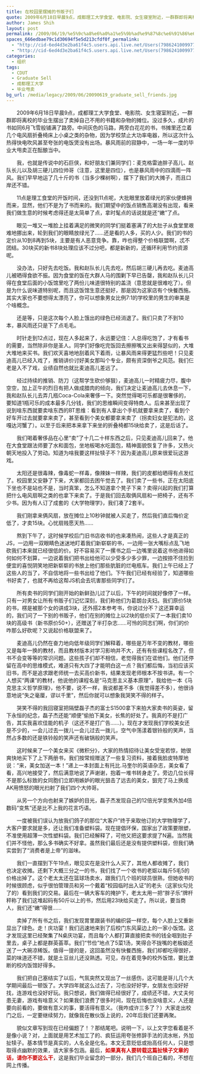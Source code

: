 ```yaml
---
title: 在校园里摆摊的书贩子们
quote: 2009年6月18日早晨9点，成都理工大学食堂、电影院、女生寝室附近，一群群即将离校的毕业生摆出了卖掉自己不用的书籍和杂物的摊位。
author: James Shih
layout: post
permalink: /2009/06/19/%e5%9c%a8%e6%a0%a1%e5%9b%ad%e9%87%8c%e6%91%86%e6%91%8a%e7%9a%84%e4%b9%a6%e8%b4%a9%e5%ad%90%e4%bb%ac/
spaces_666edbae79c1d30694f5e5d213cfdf0f_permalink:
  - "http://cid-6ed4d3e2ba61f4c5.users.api.live.net/Users(7986241009977783493)/Blogs('6ED4D3E2BA61F4C5!102')/Entries('6ED4D3E2BA61F4C5!280')?authkey=72j5ZQnBJYQ%24"
  - "http://cid-6ed4d3e2ba61f4c5.users.api.live.net/Users(7986241009977783493)/Blogs('6ED4D3E2BA61F4C5!102')/Entries('6ED4D3E2BA61F4C5!280')?authkey=72j5ZQnBJYQ%24"
categories:
  - 组织
tags:
  - CDUT
  - Graduate Sell
  - 成都理工大学
  - 毕业甩卖
bg_url: /media/legacy/2009/06/20090619_graduate_sell_friends.jpg
---
```

　　2009年6月18日早晨9点，成都理工大学食堂、电影院、女生寝室附近，一群群即将离校的毕业生摆出了卖掉自己不用的书籍和杂物的摊位。没过多久，成片的书如同6月飞雪般铺满了路旁。中间灰色的马路，两旁白花花的书，书摊里还立着几个电风扇折叠椅床上小桌之类的杂物，因为学校禁止大功率电器，所以这次什么热得快电吹风甚至夸张的电饭煲没有出场。暴风雨前的寂静中，一场一年一度的毕业大甩卖正在酝酿当中。

<!--more-->

　　我，也就是传说中的石巨侠，和好朋友们兼同学们：麦克格雷迪胖子高儿、赵队长儿以及胡三硬儿四位帅哥（注意，这里是四位），也是暴风雨中的四滴雨一阵风。我们早早地运了几十斤的书（当多少棵树啊），摆下了我们的大摊子，而且口岸还不错。

　　11点是理工食堂的开饭时间，还没到11点呢，大批眼里放着绿光的家伙便蜂拥而来，显然，他们不是为了书而来的。我们期望中的饭点销售高潮没有出现，看来我们做生意的时候考虑得还是太简单了点，拿时髦点的话说就是还“嫩”了点。

　　眼见一堆又一堆脸上挂着满足的微笑的同学们挺着塞满了的大肚子从食堂里艰难地挪出来，轮到我们的眼睛放绿光了……还是看的人多，买的人少。我们的书的定价从10到8再到5块，主要是有人恶意竞争。靠，咋也得整个价格联盟啊，忒不团结。30块买的新书8块处理应该不过分吧，都是新新的，还循环利用节约资源呢。

　　没办法，只好先去吃饭。我和赵队长儿先去吃，然后胡三硬儿再去吃。麦迪高儿被晒得食欲不振。因为食堂的饭在大群人马的围剿下早已告罄，我和赵队长儿只得在食堂后面的小饭馆里吃了两份儿味道很特别的盖浇（意思就是很难吃了）。但是为什么说味道特别呢，而且这饭馆生意还挺好，那是因为这家店有个快餐西施。其实大家也不要想得太漂亮了，你可以想象男女比例7:1的学校里的男生的审美是个啥概念。

　　还是等，只是这次每个人脸上饿出的绿色已经消退了。我们只卖了不到10本，暴风雨还只是下了点毛毛。

　　时针走到12点过，现在人多起来了，永远要记住：人总得吃饱了，才有看书的需要，当然除非你是圣人。同学们好像吃完饭回去擦擦嘴又出来得瑟似的，大堆大堆地来买书。我们欢天喜地地刮着风下着雨，让暴风雨来得更猛烈些吧！只见麦迪高儿已经入戏了，推销讲价讨好美女那叫个专业，颇有资深倒爷之风范。我们仨老是入不了戏，业绩自然也就比麦迪高儿差远了。

　　经过持续的推销、防刀（这帮学生砍价够狠），麦迪高儿一时精疲力尽，腹中空空，加上正午的烈日有把人做成腊肉的倾向，我们决定让麦迪高儿去休息一下，我和赵队长儿去弄几瓶Coca-Cola来奢侈一下。突然觉得喝可乐都是很奢侈的，要知道1瓶可乐的成本最多几分钱，我们的思维瞬间变得特商人。后来甚至出现了说到啥东西就要卖啥东西的BT思维：看到有人拿出个手机就要拿来卖了，看到个好车开过去就要拿来卖了，甚至看到个美女都要拿来卖了（拐卖妇女是犯法的，这嘎达河蟹了）。以至于后来把本来拿下来坐的折叠椅都15块给卖了，这是后话了。

　　我们喝着奢侈品在心里“卖”了十几二十样东西之后，只见麦迪高儿回来了。他在大食堂跟法师要了水和面包，坐地板喝水吃面包，精神面貌恢复了许多，又热火朝天地投入了劳动。知道为啥我要这样扯犊子不？因为麦迪高儿原来很爱玩这游戏。

　　太阳还是很毒辣，像毒蛇一样毒，像辣妹一样辣，我们的皮都给晒得有点发红了。校园里又安静了下来，大家都回去困午觉去了。我们卖了一些书，正在太阳底下坐也不是站也不是，当时真笨，怎么不知道拿个凳子下来？卖得兴起的我们打算把什么电风扇啊之类的也拿下来卖了。于是我们回去取俩风扇和一把椅子，还有不少书。因为有人订了成套的《大学物理学》，我们凑了2套半。

　　我们刚拿来俩风扇，放在摊位上10秒钟就被人买走了，然后我们直后悔价定低了，才卖15块。心忧扇贱愿天热……

　　熬到下午了，这时候学校后门旧书店收书的也来凑热闹，这些人才是真正的JS，一边用一双眼睛色迷迷地盯着我们新崭崭的书，一边用一张大嘴标点乱飞地砍我们本来就已经很低的价。好不容易买了一摞书之后一边嘴里说着这书他进得如何如何不划算，一边说着我们把书出给他可以少受多少多少罪，一边按捺不住捡到便宜的喜悦阴笑地把新崭崭的书放上他们那些肮脏的烂电瓶车。我们上午已经上了这些人的当了，不自信地将一些书出给了他们。下午我们已经有经验了，知道哪些书好卖了，也就不再给这帮JS机会去坑害那些同学们了。

　　所有卖书的同学们刚开始的新鲜劲儿过了以后，下午的时间就好像停了一样。只有一对男女让所有书贩子们记忆深刻，我们称他们为葛朗台夫妇。我们原价5块的书，楞是被那个女的讲成3块，还外搭2本参考书，你说过分不？这还算幸运的，我们问了一下别的书贩子，他们在别的摊位上以2块的低价买了一本我们卖10块的高级书（新书原价50+），还赠送了半打杂志……可怜的同志们啊，你们的价咋那么好砍呢？又说起价格联盟来了。

　　麦迪高儿仍然在奋力地向低年级同学们解释着，哪些是万年不变的教材，哪些又是每年一换的教材，而且教材版本对学习影响并不大，还有有些课程名改了，但书不会变等等的常识问题。这些孩子们却不相信，老觉得我们在诓他们。他们还停留在高中的思维模式，难道只有大四了才能明白这一点？我们都后悔，当初应该买旧书，而不是追求跟老师统一去买高价新书，结果发现老师根本不按书讲。有一个人想买“两课”的教材，他说他的课程名是“马克思主义基本原理”，我给他一本《马克思主义哲学原理》，他不要，说不一样，我说都差不多（我觉得差不多），他很诗意地说“失之毫厘，谬以千里”，然后你就可以想象我哭笑不得的样子。

　　哭笑不得的我回寝室把隔壁磊子杰的富士S1500拿下来拍大家卖书的英姿，留下永恒的纪念，磊子杰还能“顺便”偷拍下美女，长焦的好处了。我真的不是打广告，其实我喜欢佳能的机子（这还不是打广告……）。现在才发现我们学校美女还是不少的，一会儿过去一拨儿一会儿过去一拨儿，空气中荡漾着银铃般的笑声，当然占多数的还是铁铃般的笑声还有破锅般的笑声。

　　这时候来了一个美女来买《微积分》，大家的热情招待让美女受宠若惊，她很爽快地买下了上下两册书，我们按常规赠送了一些复习资料，接着我脸皮特厚地说：“来，美女加送一本！”递上一本封面上有托比.马奎尔的英语杂志，美女看了看，高兴地接受了，然后满意地说了声谢谢，抱着一堆书转身走了。旁边几位长得不是那么标致的女同胞们立即用嫉妒的眼光狙击了远去的美女，狙完了马上换成AK用愤怒的眼光扫射了我们四个大帅哥。

　　从另一个方向也射来了嫉妒的目光，磊子杰发现自己的12倍光学变焦外加4倍数码“变焦”还是比不上我的花言巧语。

　　一度被我们误认为放我们鸽子的那位“大客户”终于来取他订的大学物理学了，大客户要求就是多，还让我们准备塑料袋。现在提倡环保，国家出了政策要限塑，不准使用超薄一次性塑料袋。我们已经解释了，可他又把这要求提了N遍。当然我们并不怪他，那么多书确实不好拿。虽然我们最后还是没有提供塑料袋，但我们确实尝到了“消费者是上帝”的滋味。

　　我们一直摆到下午19点，眼见实在是没什么人买了，其他人都收摊了，我们也决定收摊。还剩下大概三分之一的书，我们找了一个收书的老妪以每斤5毛5的价格出掉了。这个老太太还在篮球场卖水，跟我们几个班的球员很熟，但她收书的时候很顾虑，似乎很怕管理员和另一个戴着“校园临时出入证”的老头（这家伙勾兑了的）看到我们的交易。最后在一辆大客车的掩护下，老太太用一把“胖子乐”牌杆秤称了我们这堆起码有50斤以上的书，然后用23块给买走了。所以说，要当商人，我们还“嫩”得很……

　　卖掉了所有书之后，我们发现胃里跟装书的编织袋一样空，每个人脸上又重新显出了绿色。走！庆功宴！我们迅速地来到了后校门东风渠边上的一家小饭馆。这才发现这里已经聚集了N桌庆功宴，而且每个人都打算直接把卖书的钱全咽到肚子里去，桌子上都是群英荟萃。我们“节俭”地点了5菜1汤，笑得合不拢嘴的老板娘还送了一大碗凉稀饭。值得一提的是，这回虽然没有快餐西施，我们却都吃得很好，菜的味道还不错，就是土豆丝儿还没熟透。可见，存在着竞争的校外饭馆，要比垄断的校内饭馆好得多。

　　我们把自己塞结实了以后，气氛突然又现出了一丝感伤，这可能是哥儿几个大学期间最后一顿饭了。大学四年就这么过去了，习也没好好学，女朋友也没好好找，连游戏也没好好玩。我只想说，我们做得已经很好了，成绩还不错，大丈夫何患无妻，游戏有啥意义？如果我们浪费了很多时间，现在后悔也没啥意义，人还是要向前看的，要做有意义的事，要活得有意义。（我咋成许三多了？）大家走出校门之后，一定要继续努力，就像我在散伙饭上说的，20年后我们还要再聚。

　　貌似文章写到现在已经偏题了！？那结尾吧。说明一下，以上文字您看着是不是像小说？对，上面就是用艺术加工了的、疯狂运用夸张修辞手法的流水帐，外加扯犊子。基本情节是真实的，人名全是化名。本文无意贬低或抬高任何人，只是想取得点幽默的效果，请大家多包涵。最后，<b style="color:#c00">如果真有人要转载这篇扯犊子文章的话，请你不要这么干</b>，这是我们毕业留念的一部分，我们几个班自己看的，不想在网上传播。

